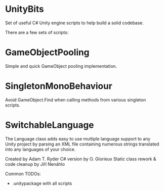 ﻿# UnityBits
Set of useful C# Unity engine scripts to help build a solid codebase.

There are a few sets of scripts:

# GameObjectPooling
Simple and quick GameObject pooling implementation.

# SingletonMonoBehaviour
Avoid GameObject.Find when calling methods from various singleton scripts.

# SwitchableLanguage
The Language class adds easy to use multiple language support to any Unity project by parsing an XML file
containing numerous strings translated into any languages of your choice.

Created by Adam T. Ryder
C# version by O. Glorieux
Static class rework & code cleanup by Jiří Nenáhlo

Common TODOs:
- .unitypackage with all scripts